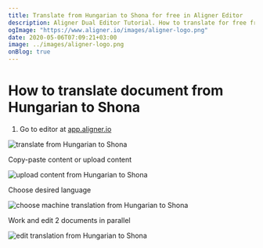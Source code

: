 ```yaml
---
title: Translate from Hungarian to Shona for free in Aligner Editor
description: Aligner Dual Editor Tutorial. How to translate for free from Hungarian to Shona. Aligner is multilingual document management platform. 
ogImage: "https://www.aligner.io/images/aligner-logo.png"
date: 2020-05-06T07:09:21+03:00
image: ../images/aligner-logo.png
onBlog: true
---
```


# How to translate document from Hungarian to Shona

1. Go to editor at [app.aligner.io](https://app.aligner.io "Aligner App web page")

![translate from Hungarian to Shona](../aligner-blank-editor.png "translate from Hungarian to Shona")

Copy-paste content or upload content

![upload content from Hungarian to Shona](../aligner-uploaded-document.png "upload content from Hungarian to Shona")

Choose desired language

![choose machine translation from Hungarian to Shona](../aligner-language-dropdown.png "choose machine translation from Hungarian to Shona")

Work and edit 2 documents in parallel

![edit translation from Hungarian to Shona](../aligner-double-sitded-editor.png "edit translation from Hungarian to Shona")

